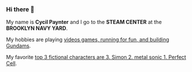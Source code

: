### Hi there 👋
My name is **Cycil Paynter** and I go to the **STEAM CENTER** at the **BROOKLYN NAVY YARD**.

My hobbies are playing <ins>videos games, running for fun, and building Gundams</ins>.

My favorite <ins>top 3 fictional characters are 3. Simon 2. metal sonic 1. Perfect Cell</ins>.


<!--
**TIMPRO12/TIMPRO12** is a ✨ _special_ ✨ repository because its `README.md` (this file) appears on your GitHub profile.

Here are some ideas to get you started:

- 🔭 I’m currently working on ...
- 🌱 I’m currently learning ...
- 👯 I’m looking to collaborate on ...
- 🤔 I’m looking for help with ...
- 💬 Ask me about ...
- 📫 How to reach me: ...
- 😄 Pronouns: ...
- ⚡ Fun fact: ...
-->
